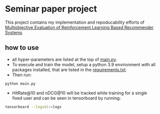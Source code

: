 # Seminar paper project

This project contains my implementation and repoducability efforts of [Multiobjective Evaluation of Reinforcement Learning Based Recommender Systems](https://dl.acm.org/doi/10.1145/3523227.3551485)

## how to use
- all hyper-parameters are listed at the top of [main.py](https://github.com/dlay/seminar-project/blob/main/main.py).
- To execute and train the model, setup a python 3.9 environment with all packages installed, that are listed in the [requirements.txt](https://github.com/dlay/seminar-project/blob/main/requirements.txt).
- Then run:
```bash
python main.py
```
- HitRate@10 and nDCG@10 will be tracked while training for a single fixed user and can be seen in tensorboard by running:
```bash
tensorboard --logsdir=logs
```